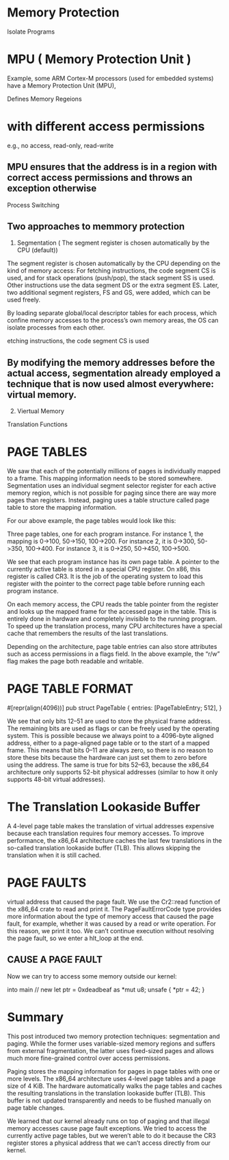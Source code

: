 # Memory Protection
Isolate Programs

# MPU ( Memory Protection Unit )
Example, some ARM Cortex-M processors (used for embedded systems) have a Memory Protection Unit (MPU),

Defines Memory Regeions

# with different access permissions 
e.g., 
no access, 
read-only, 
read-write

## MPU ensures that the address is in a region with correct access permissions and throws an exception otherwise

Process Switching

## Two approaches to memmory protection
1) Segmentation ( The segment register is chosen automatically by the CPU (default))

The segment register is chosen automatically by the CPU depending on the kind of memory access: For fetching instructions, the code segment CS is used, and for stack operations (push/pop), the stack segment SS is used. Other instructions use the data segment DS or the extra segment ES. Later, two additional segment registers, FS and GS, were added, which can be used freely.

By loading separate global/local descriptor tables for each process, which confine memory accesses to the process’s own memory areas, the OS can isolate processes from each other.

etching instructions, the code segment CS is used

## By modifying the memory addresses before the actual access, segmentation already employed a technique that is now used almost everywhere: virtual memory.

2) Viertual Memory

Translation Functions

# PAGE TABLES

We saw that each of the potentially millions of pages is individually mapped to a frame. This mapping information needs to be stored somewhere. Segmentation uses an individual segment selector register for each active memory region, which is not possible for paging since there are way more pages than registers. Instead, paging uses a table structure called page table to store the mapping information.

For our above example, the page tables would look like this:

Three page tables, one for each program instance. For instance 1, the mapping is 0->100, 50->150, 100->200. For instance 2, it is 0->300, 50->350, 100->400. For instance 3, it is 0->250, 50->450, 100->500.

We see that each program instance has its own page table. A pointer to the currently active table is stored in a special CPU register. On x86, this register is called CR3. It is the job of the operating system to load this register with the pointer to the correct page table before running each program instance.

On each memory access, the CPU reads the table pointer from the register and looks up the mapped frame for the accessed page in the table. This is entirely done in hardware and completely invisible to the running program. To speed up the translation process, many CPU architectures have a special cache that remembers the results of the last translations.

Depending on the architecture, page table entries can also store attributes such as access permissions in a flags field. In the above example, the “r/w” flag makes the page both readable and writable.

# PAGE TABLE FORMAT

#[repr(align(4096))]
pub struct PageTable {
    entries: [PageTableEntry; 512],
}

We see that only bits 12–51 are used to store the physical frame address. The remaining bits are used as flags or can be freely used by the operating system. This is possible because we always point to a 4096-byte aligned address, either to a page-aligned page table or to the start of a mapped frame. This means that bits 0–11 are always zero, so there is no reason to store these bits because the hardware can just set them to zero before using the address. The same is true for bits 52–63, because the x86_64 architecture only supports 52-bit physical addresses (similar to how it only supports 48-bit virtual addresses).

# The Translation Lookaside Buffer
A 4-level page table makes the translation of virtual addresses expensive because each translation requires four memory accesses. To improve performance, the x86_64 architecture caches the last few translations in the so-called translation lookaside buffer (TLB). This allows skipping the translation when it is still cached.

# PAGE FAULTS

virtual address that caused the page fault. We use the Cr2::read function of the x86_64 crate to read and print it. The PageFaultErrorCode type provides more information about the type of memory access that caused the page fault, for example, whether it was caused by a read or write operation. For this reason, we print it too. We can’t continue execution without resolving the page fault, so we enter a hlt_loop at the end.

## CAUSE A PAGE FAULT
Now we can try to access some memory outside our kernel:

into main
// new
    let ptr = 0xdeadbeaf as *mut u8;
    unsafe { *ptr = 42; }

# Summary
This post introduced two memory protection techniques: segmentation and paging. While the former uses variable-sized memory regions and suffers from external fragmentation, the latter uses fixed-sized pages and allows much more fine-grained control over access permissions.

Paging stores the mapping information for pages in page tables with one or more levels. The x86_64 architecture uses 4-level page tables and a page size of 4 KiB. The hardware automatically walks the page tables and caches the resulting translations in the translation lookaside buffer (TLB). This buffer is not updated transparently and needs to be flushed manually on page table changes.

We learned that our kernel already runs on top of paging and that illegal memory accesses cause page fault exceptions. We tried to access the currently active page tables, but we weren’t able to do it because the CR3 register stores a physical address that we can’t access directly from our kernel.
